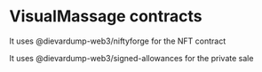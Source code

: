 # VisualMassage contracts

It uses @dievardump-web3/niftyforge for the NFT contract

It uses @dievardump-web3/signed-allowances for the private sale

